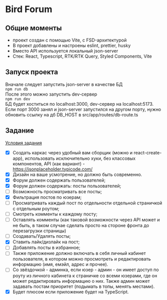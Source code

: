 # Bird Forum

## Общие моменты

- проект создан с помощью Vite, с FSD-архитектурой
- В проект добавлены и настроены eslint, prettier, husky
- Вместо API используется локальный json-server
- Стек: React, Typescript, RTK/RTK Query, Styled Components, Vite

## Запуск проекта

Вначале следует запустить json-server в качестве БД  
`npm run db`  
После этого можно запустить dev-сервер  
`npm run dev`  
БД будет хоститься по localhost:3000, dev-сервер на localhost:5173. Если порт 3000 занял и json-server
запустился на другом порту, нужно обновить ссылку на дб DB_HOST в src/app/routes/db-route.ts

## Задание

[Условия задания](https://docs.google.com/document/d/1_F24TUL52rvproT8LdBVGoXfjy_TapFkXocLxDLcupY/edit?tab=t.0)

- [x] Создать каркас через удобный вам сборщик (можно и react-create-app), использовать исключительно хуки, без классовых компонентов, API (как вариант) - https://jsonplaceholder.typicode.com/
- [x] Дизайн на ваше усмотрение, но должно быть современно.
- [x] Форум должен содержать пользователей;
- [x] Форум должен содержать: посты пользователей;
- [ ] Возможность просматривать все посты;
- [x] Фильтрация постов по юзерам;
- [ ] Просматривать каждый пост по отдельности отдельной страничкой с отдельным роутом;
- [ ] Смотреть комменты к каждому посту;
- [ ] Оставлять комменты (как таковой возможности через API может и не быть, в таком случае сделать просто на стороне фронта до перезагрузки страницы)
- [ ] Создавать/Удалять посты;
- [x] Ставить лайк/дизлайк на пост;
- [ ] Добавлять посты в избранное;
- [ ] Также приложение должно включать в себя личный кабинет пользователя, в котором можно просмотреть и редактировать информацию (имя, емэйл, адрес и прочее).
- [ ] Cо звёздочкой - админка, если юзер - админ - он имеет доступ по роуту из личного кабинета к страничке со всеми юзерами, где он может редактировать информацию о них. Также админ может задавать постам приоритет (подымать в топы, менять местами).
- [x] Будет плюсом если приложение будет на TypeScript.
